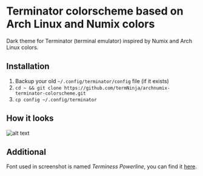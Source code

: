 # Terminator colorscheme based on Arch Linux and Numix colors
Dark theme for Terminator (terminal emulator) inspired by Numix and Arch Linux colors.

## Installation
1. Backup your old `~/.config/terminator/config` file (if it exists)
1. `cd ~ && git clone https://github.com/termNinja/archnumix-terminator-colorscheme.git`
1. `cp config ~/.config/terminator` 

## How it looks
![alt text](https://github.com/termNinja/archnumix-terminator-colorscheme/blob/master/example.png "Example")

## Additional
Font used in screenshot is named *Terminess Powerline*, you can find it 
[here](https://github.com/powerline/fonts).
